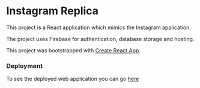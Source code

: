 # Instagram Replica

This project is a React application which mimics the Instagram application.

The project uses Firebase for authentication, database storage and hosting.

This project was bootstrapped with [Create React App](https://github.com/facebook/create-react-app).

### Deployment

To see the deployed web application you can go [here](https://instagram-replica-770a1.web.app)
